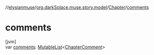 //[elysianmuse](../../../index.md)/[org.darkSolace.muse.story.model](../index.md)/[Chapter](index.md)/[comments](comments.md)

# comments

[jvm]\
var [comments](comments.md): [MutableList](https://kotlinlang.org/api/latest/jvm/stdlib/kotlin.collections/-mutable-list/index.html)&lt;[ChapterComment](../-chapter-comment/index.md)&gt;
